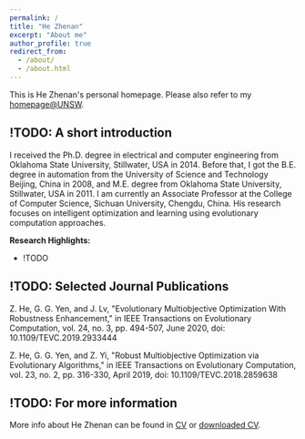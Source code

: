 ```yaml
---
permalink: /
title: "He Zhenan"
excerpt: "About me"
author_profile: true
redirect_from: 
  - /about/
  - /about.html
---
```


This is He Zhenan's personal homepage. Please also refer to my [homepage@UNSW](https://www.unsw.edu.au/staff/ze-jiang). 

## !TODO: A short introduction
I received the Ph.D. degree in electrical and computer engineering from Oklahoma State University, Stillwater, USA in 2014. Before that, I got the B.E. degree in automation from the University of Science and Technology Beijing, China in 2008, and M.E. degree from Oklahoma State University, Stillwater, USA in 2011. I am currently an Associate Professor at the College of Computer Science, Sichuan University, Chengdu, China. His research focuses on intelligent optimization and learning using evolutionary computation approaches.

<b>Research Highlights:</b>
* !TODO

## !TODO: Selected Journal Publications
Z. He, G. G. Yen, and J. Lv, "Evolutionary Multiobjective Optimization With Robustness Enhancement," in IEEE Transactions on Evolutionary Computation, vol. 24, no. 3, pp. 494-507, June 2020, doi: 10.1109/TEVC.2019.2933444

Z. He, G. G. Yen, and Z. Yi, "Robust Multiobjective Optimization via Evolutionary Algorithms," in IEEE Transactions on Evolutionary Computation, vol. 23, no. 2, pp. 316-330, April 2019, doi: 10.1109/TEVC.2018.2859638

## !TODO: For more information
More info about He Zhenan can be found in [CV](https://KaminZZZ.github.io/cv/) or [downloaded CV](http://KaminZZZ.github.io/files/CV_ZeJIANG.pdf).
